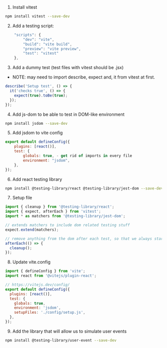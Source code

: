 1. Install vitest

```bash
npm install vitest --save-dev
```

2. Add a testing script:

```js
    "scripts": {
        "dev": "vite",
        "build": "vite build",
        "preview": "vite preview",
        "test": "vitest"
    },
```

3. Add a dummy test (test files with vitest should be .jsx)

- NOTE: may need to import describe, expect and, it from vitest at first.

```js
describe('Setup test', () => {
  it('checks true', () => {
    expect(true).toBe(true);
  });
});
```

4. Add js-dom to be able to test in DOM-like environment

```bash
npm install jsdom --save-dev
```

5. Add jsdom to vite config

```js
export default defineConfig({
    plugins: [react()],
    test: {
        globals: true, - get rid of imports in every file
        environment: "jsdom",
    },
});
```

6. Add react testing library

```bash
npm install @testing-library/react @testing-library/jest-dom --save-dev
```

7. Setup file

```js
import { cleanup } from '@testing-library/react';
import { expect, afterEach } from 'vitest';
import * as matchers from '@testing-library/jest-dom';

// extends matchers to include dom related testing stuff
expect.extend(matchers);

// remove anything from the dom after each test, so that we always start with a clean slate
afterEach(() => {
  cleanup();
});
```

8. Update vite.config

```js
import { defineConfig } from 'vite';
import react from '@vitejs/plugin-react';

// https://vitejs.dev/config/
export default defineConfig({
  plugins: [react()],
  test: {
    globals: true,
    environment: 'jsdom',
    setupFiles: './config/setup.js',
  },
});
```

9. Add the library that will allow us to simulate user events

```bash
npm install @testing-library/user-event --save-dev
```
